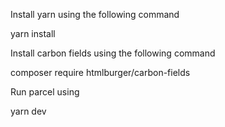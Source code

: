 Install yarn using the following command

yarn install

Install carbon fields using the following command

composer require htmlburger/carbon-fields

Run parcel using

yarn dev